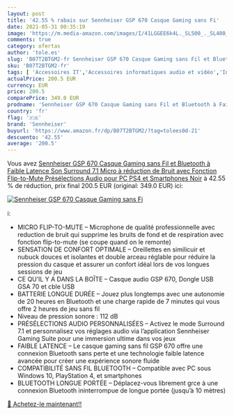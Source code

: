 ```yaml
---
layout: post
title: '42.55 % rabais sur Sennheiser GSP 670 Casque Gaming sans Fi'
date: 2021-05-31 00:35:19
image: 'https://m.media-amazon.com/images/I/41LGGEE6k4L._SL500_._SL400_.jpg'
comments: true
category: ofertas
author: 'tole.es'
slug: 'B07T2BTGM2-fr Sennheiser GSP 670 Casque Gaming sans Fil et Bluetooth à...'
sku: 'B07T2BTGM2-fr'
tags: [ 'Accessoires IT','Accessoires informatiques audio et vidéo','Informatique','Micro Casques PC','sennheiser', ]
actualPrice: 200.5 EUR
currency: EUR
price: 200.5
comparePrice: 349.0 EUR
prodname: 'Sennheiser GSP 670 Casque Gaming sans Fil et Bluetooth à Faible Latence  Son Surround 7.1  Micro à réduction de Bruit avec Fonction Flip-to-Mute  Présélections Audio  pour PC  PS4 et Smartphones Noir'
country: 'fr'
flag: '🇫🇷'
brand: 'Sennheiser'
buyurl: 'https://www.amazon.fr/dp/B07T2BTGM2/?tag=tolees0d-21'
descuento: '42.55'
average: '200.5'
---
```


Vous avez [Sennheiser GSP 670 Casque Gaming sans Fil et Bluetooth à Faible Latence  Son Surround 7.1  Micro à réduction de Bruit avec Fonction Flip-to-Mute  Présélections Audio  pour PC  PS4 et Smartphones Noir](https://www.amazon.fr/dp/B07T2BTGM2/?tag=tolees0d-21)  à  42.55 % de réduction, prix final  200.5 EUR (original: 349.0 EUR) ici:

[![Sennheiser GSP 670 Casque Gaming sans Fi](https://m.media-amazon.com/images/I/41LGGEE6k4L._SL500_._SL400_.jpg)](https://www.amazon.fr/dp/B07T2BTGM2/?tag=tolees0d-21)

ℹ️:

- MICRO FLIP-TO-MUTE – Microphone de qualité professionnelle avec reduction de bruit qui supprime les bruits de fond et de respiration avec fonction flip-to-mute (se coupe quand on le remonte)
- SENSATION DE CONFORT OPTIMALE – Oreillettes en similicuir et nubuck douces et isolantes et double arceau réglable pour réduire la pression du casque et assurer un confort idéal lors de vos longues sessions de jeu
- CE QU’IL Y A DANS LA BOÎTE – Casque audio GSP 670, Dongle USB GSA 70 et cble USB
- BATTERIE LONGUE DURÉE – Jouez plus longtemps avec une autonomie de 20 heures en Bluetooth et une charge rapide de 7 minutes qui vous offre 2 heures de jeu sans fil
- Niveau de pression sonore : 112 dB
- PRÉSÉLECTIONS AUDIO PERSONNALISÉES – Activez le mode Surround 7.1 et personnalisez vos réglages audio via l’application Sennheiser Gaming Suite pour une immersion ultime dans vos jeux
- FAIBLE LATENCE – Le casque gaming sans fil GSP 670 offre une connexion Bluetooth sans perte et une technologie faible latence avancée pour créer une expérience sonore fluide
- COMPATIBILITÉ SANS FIL BLUETOOTH – Compatible avec PC sous Windows 10, PlayStation 4, et smartphones
- BLUETOOTH LONGUE PORTÉE – Déplacez-vous librement grce à une connexion Bluetooth ininterrompue de longue portée (jusqu’à 10 mètres)

[🛒 Achetez-le maintenant!!](https://www.amazon.fr/dp/B07T2BTGM2/?tag=tolees0d-21)
